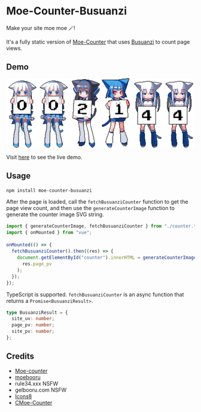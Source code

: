 # Moe-Counter-Busuanzi

Make your site moe moe 🪄!

It's a fully static version of [Moe-Counter](https://github.com/journey-ad/Moe-counter) that uses [Busuanzi](https://busuanzi.ibruce.info/) to count page views.

## Demo

![](./assets/image.svg)

Visit [here](https://liuly.moe) to see the live demo.

## Usage

```shell
npm install moe-counter-busuanzi
```

After the page is loaded, call the `fetchBusuanziCounter` function to get the page view count, and then use the `generateCounterImage` function to generate the counter image SVG string.

```typescript
import { generateCounterImage, fetchBusuanziCounter } from "./counter.ts";
import { onMounted } from "vue";

onMounted(() => {
  fetchBusuanziCounter().then((res) => {
    document.getElementById("counter").innerHTML = generateCounterImage(
      res.page_pv
    );
  });
});
```

TypeScript is supported. `fetchBusuanziCounter` is an async function that returns a `Promise<BusuanziResult>`.

```typescript
type BusuanziResult = {
  site_uv: number;
  page_pv: number;
  site_pv: number;
};
```

## Credits

- [Moe-counter](https://github.com/journey-ad/Moe-counter)
- [moebooru](https://github.com/moebooru/moebooru)
- rule34.xxx NSFW
- gelbooru.com NSFW
- [Icons8](https://icons8.com/icons/set/star)
- [CMoe-Counter](https://github.com/fumiama/CMoe-Counter)
